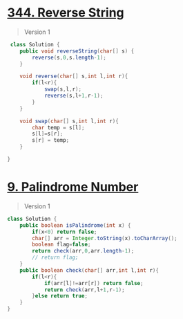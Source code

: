 # [344. Reverse String](https://leetcode.com/problems/reverse-string/)
> Version 1
```java
 class Solution {
    public void reverseString(char[] s) {
        reverse(s,0,s.length-1);
    }

    void reverse(char[] s,int l,int r){
        if(l<r){
            swap(s,l,r);
            reverse(s,l+1,r-1);
        }
    }

    void swap(char[] s,int l,int r){
        char temp = s[l];
        s[l]=s[r];
        s[r] = temp;
    }

}
```

# [9. Palindrome Number](https://leetcode.com/problems/palindrome-number/)
> Version 1
```java
class Solution {
    public boolean isPalindrome(int x) {
        if(x<0) return false;
        char[] arr = Integer.toString(x).toCharArray();
        boolean flag=false;
        return check(arr,0,arr.length-1);
        // return flag;
    }
    public boolean check(char[] arr,int l,int r){
        if(l<r){
            if(arr[l]!=arr[r]) return false;
            return check(arr,l+1,r-1);
        }else return true;
    }
}
```
